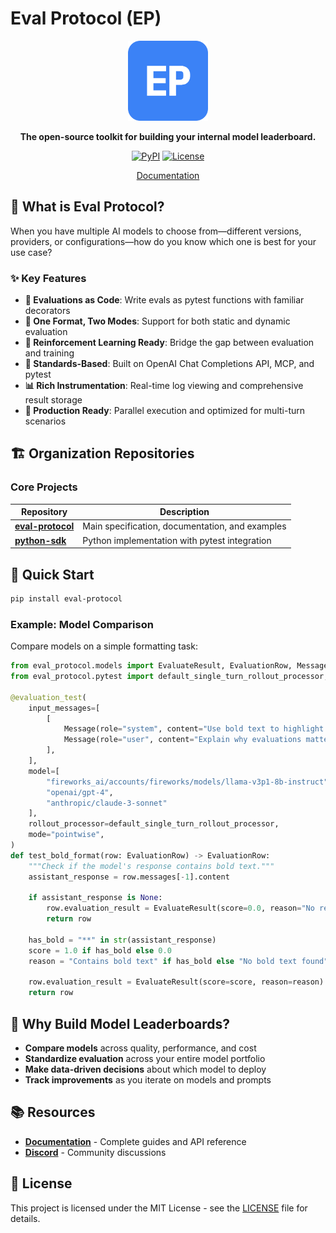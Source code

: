 # Eval Protocol (EP)

<div align="center">

<img src="https://raw.githubusercontent.com/eval-protocol/eval-protocol/main/assets/favicon-light.png" alt="Eval Protocol Logo" height="128"/>

**The open-source toolkit for building your internal model leaderboard.**

[![PyPI](https://img.shields.io/pypi/v/eval-protocol)](https://pypi.org/pypi/v/eval-protocol/)
[![License](https://img.shields.io/badge/license-MIT-blue.svg)](https://github.com/eval-protocol/eval-protocol/blob/main/LICENSE)

[Documentation](https://evalprotocol.io)

</div>

## 🚀 What is Eval Protocol?

When you have multiple AI models to choose from—different versions, providers, or configurations—how do you know which one is best for your use case?

### ✨ Key Features

- **🧪 Evaluations as Code**: Write evals as pytest functions with familiar decorators
- **🔄 One Format, Two Modes**: Support for both static and dynamic evaluation
- **🎯 Reinforcement Learning Ready**: Bridge the gap between evaluation and training
- **🔧 Standards-Based**: Built on OpenAI Chat Completions API, MCP, and pytest
- **📊 Rich Instrumentation**: Real-time log viewing and comprehensive result storage
- **🚀 Production Ready**: Parallel execution and optimized for multi-turn scenarios

## 🏗️ Organization Repositories

### Core Projects

| Repository | Description |
|------------|-------------|
| **[eval-protocol](https://github.com/eval-protocol/eval-protocol)** | Main specification, documentation, and examples |
| **[python-sdk](https://github.com/eval-protocol/python-sdk)** | Python implementation with pytest integration |

## 🚀 Quick Start

```bash
pip install eval-protocol
```

### Example: Model Comparison

Compare models on a simple formatting task:

```python
from eval_protocol.models import EvaluateResult, EvaluationRow, Message
from eval_protocol.pytest import default_single_turn_rollout_processor, evaluation_test

@evaluation_test(
    input_messages=[
        [
            Message(role="system", content="Use bold text to highlight important information."),
            Message(role="user", content="Explain why evaluations matter for AI agents. Make it dramatic!"),
        ],
    ],
    model=[
        "fireworks_ai/accounts/fireworks/models/llama-v3p1-8b-instruct",
        "openai/gpt-4",
        "anthropic/claude-3-sonnet"
    ],
    rollout_processor=default_single_turn_rollout_processor,
    mode="pointwise",
)
def test_bold_format(row: EvaluationRow) -> EvaluationRow:
    """Check if the model's response contains bold text."""
    assistant_response = row.messages[-1].content
    
    if assistant_response is None:
        row.evaluation_result = EvaluateResult(score=0.0, reason="No response")
        return row
    
    has_bold = "**" in str(assistant_response)
    score = 1.0 if has_bold else 0.0
    reason = "Contains bold text" if has_bold else "No bold text found"
    
    row.evaluation_result = EvaluateResult(score=score, reason=reason)
    return row
```

## 🎯 Why Build Model Leaderboards?

- **Compare models** across quality, performance, and cost
- **Standardize evaluation** across your entire model portfolio  
- **Make data-driven decisions** about which model to deploy
- **Track improvements** as you iterate on models and prompts

## 📚 Resources

- **[Documentation](https://evalprotocol.io)** - Complete guides and API reference
- **[Discord](https://discord.com/channels/1137072072808472616/1400975572405850155)** - Community discussions

## 📄 License

This project is licensed under the MIT License - see the [LICENSE](https://github.com/eval-protocol/eval-protocol/blob/main/LICENSE) file for details.
